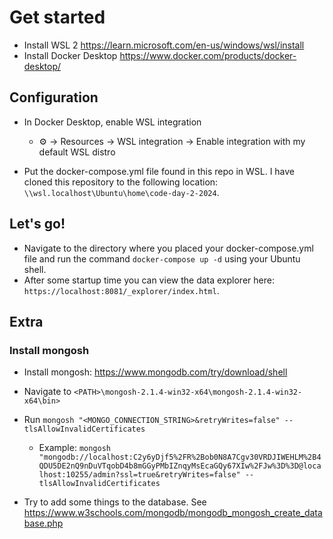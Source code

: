 # Get started

- Install WSL 2 https://learn.microsoft.com/en-us/windows/wsl/install
- Install Docker Desktop https://www.docker.com/products/docker-desktop/

## Configuration

- In Docker Desktop, enable WSL integration

  - ⚙️ → Resources → WSL integration → Enable integration with my default WSL distro

- Put the docker-compose.yml file found in this repo in WSL. I have cloned this repository to the following location: `\\wsl.localhost\Ubuntu\home\code-day-2-2024`.

## Let's go!

- Navigate to the directory where you placed your docker-compose.yml file and run the command `docker-compose up -d` using your Ubuntu shell.
- After some startup time you can view the data explorer here: `https://localhost:8081/_explorer/index.html`.

## Extra

### Install mongosh

- Install mongosh: https://www.mongodb.com/try/download/shell
- Navigate to `<PATH>\mongosh-2.1.4-win32-x64\mongosh-2.1.4-win32-x64\bin>`
- Run `mongosh "<MONGO_CONNECTION_STRING>&retryWrites=false" --tlsAllowInvalidCertificates`

  - Example: `mongosh "mongodb://localhost:C2y6yDjf5%2FR%2Bob0N8A7Cgv30VRDJIWEHLM%2B4QDU5DE2nQ9nDuVTqobD4b8mGGyPMbIZnqyMsEcaGQy67XIw%2FJw%3D%3D@localhost:10255/admin?ssl=true&retryWrites=false" --tlsAllowInvalidCertificates`

- Try to add some things to the database. See https://www.w3schools.com/mongodb/mongodb_mongosh_create_database.php
